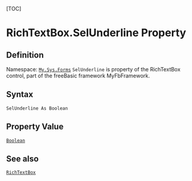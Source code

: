 [TOC]
# RichTextBox.SelUnderline Property

## Definition
Namespace: [`My.Sys.Forms`](My.Sys.Forms.md)
`SelUnderline` is property of the RichTextBox control, part of the freeBasic framework MyFbFramework.
## Syntax
```freeBasic
SelUnderline As Boolean
```
## Property Value
[`Boolean`]("https://www.freebasic.net/wiki/KeyPgBoolean")
## See also
[`RichTextBox`](RichTextBox.md)
